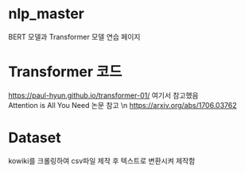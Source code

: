 # nlp_master
BERT 모델과 Transformer 모델 연습 페이지

# Transformer 코드
https://paul-hyun.github.io/transformer-01/
여기서 참고했음 \
Attention is All You Need 논문 참고 \n
https://arxiv.org/abs/1706.03762

# Dataset 
kowiki를 크롤링하여 csv파일 제작 후 텍스트로 변환시켜 제작함
